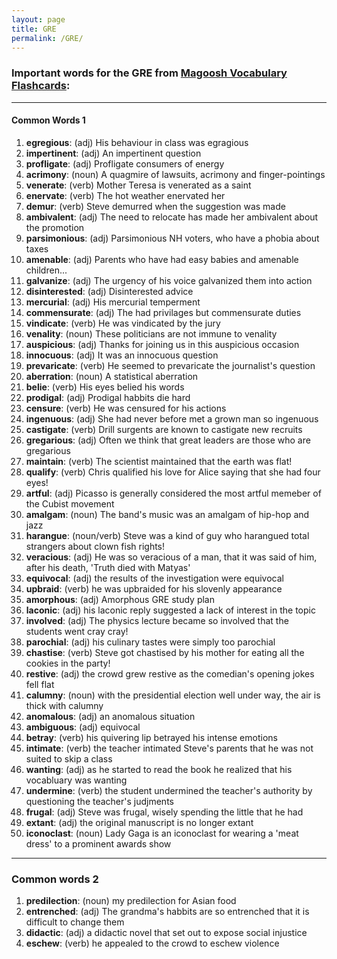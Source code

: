 ```yaml
---
layout: page
title: GRE
permalink: /GRE/
---
```


### Important words for the GRE from [Magoosh Vocabulary Flashcards](https://gre.magoosh.com/flashcards/vocabulary/decks):

***

#### Common Words 1
1. **egregious**: (adj) His behaviour in class was egragious
2. **impertinent**: (adj) An impertinent question
3. **profligate**: (adj) Profligate consumers of energy
4. **acrimony**: (noun) A quagmire of lawsuits, acrimony and finger-pointings
5. **venerate**: (verb) Mother Teresa is venerated as a saint
6. **enervate**: (verb) The hot weather enervated her
7. **demur**: (verb) Steve demurred when the suggestion was made
8. **ambivalent**: (adj) The need to relocate has made her ambivalent about the promotion
9. **parsimonious**: (adj) Parsimonious NH voters, who have a phobia about taxes
10. **amenable**: (adj) Parents who have had easy babies and amenable children...
11. **galvanize**: (adj) The urgency of his voice galvanized them into action
12. **disinterested**: (adj) Disinterested advice
13. **mercurial**: (adj) His mercurial temperment 
14. **commensurate**: (adj) The had privilages but commensurate duties
15. **vindicate**: (verb) He was vindicated by the jury
16. **venality**: (noun) These politicians are not immune to venality
17. **auspicious**: (adj) Thanks for joining us in this auspicious occasion
18. **innocuous**: (adj) It was an innocuous question
20. **prevaricate**: (verb) He seemed to prevaricate the journalist's question
21. **aberration**: (noun) A statistical aberration
22. **belie**: (verb) His eyes belied his words
23. **prodigal**: (adj) Prodigal habbits die hard
24. **censure**: (verb) He was censured for his actions
25. **ingenuous**: (adj) She had never before met a grown man so ingenuous
26. **castigate**: (verb) Drill surgents are known to castigate new recruits
27. **gregarious**: (adj) Often we think that great leaders are those who are gregarious
28. **maintain**: (verb) The scientist maintained that the earth was flat!
29. **qualify**: (verb) Chris qualified his love for Alice saying that she had four eyes!
30. **artful**:  (adj) Picasso is generally considered the most artful memeber of the Cubist movement
31. **amalgam**: (noun) The band's music was an amalgam of hip-hop and jazz
32. **harangue**: (noun/verb) Steve was a kind of guy who harangued total strangers about clown fish rights!
33. **veracious**: (adj) He was so veracious of a man, that it was said of him, after his death, 'Truth died with Matyas'
34. **equivocal**: (adj) the results of the investigation were equivocal
35. **upbraid**: (verb) he was upbraided for his slovenly appearance
36. **amorphous**: (adj) Amorphous GRE study plan
37. **laconic**: (adj) his laconic reply suggested a lack of interest in the topic
38. **involved**: (adj) The physics lecture became so involved that the students went cray cray!
39. **parochial**:  (adj) his culinary tastes were simply too parochial
40. **chastise**: (verb) Steve got chastised by his mother for eating all the cookies in the party!
41. **restive**: (adj) the crowd grew restive as the comedian's opening jokes fell flat
42. **calumny**: (noun) with the presidential election well under way, the air is thick with calumny
43. **anomalous**: (adj) an anomalous situation
44. **ambiguous**: (adj) equivocal
45. **betray**: (verb) his quivering lip betrayed his intense emotions
46. **intimate**: (verb) the teacher intimated Steve's parents that he was not suited to skip a class
47. **wanting**: (adj) as he started to read the book he realized that his vocabluary was wanting
48. **undermine**: (verb) the student undermined the teacher's authority by questioning the teacher's judjments
49. **frugal**: (adj) Steve was frugal, wisely spending the little that he had 
50. **extant**: (adj) the original manuscript is no longer extant
51. **iconoclast**: (noun) Lady Gaga is an iconoclast for wearing a 'meat dress' to a prominent awards show 

***

### Common words 2

1. **predilection**: (noun) my predilection for Asian food
2. **entrenched**: (adj) The grandma's habbits are so entrenched that it is difficult to change them
3. **didactic**: (adj) a didactic novel that set out to expose social injustice
4. **eschew**: (verb) he appealed to the crowd to eschew violence
